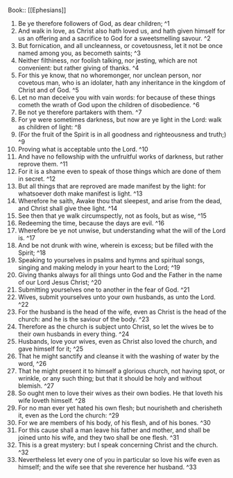  Book:: [[Ephesians]]
 1. Be ye therefore followers of God, as dear children; ^1
 2. And walk in love, as Christ also hath loved us, and hath given himself for us an offering and a sacrifice to God for a sweetsmelling savour. ^2
 3. But fornication, and all uncleanness, or covetousness, let it not be once named among you, as becometh saints; ^3
 4. Neither filthiness, nor foolish talking, nor jesting, which are not convenient: but rather giving of thanks. ^4
 5. For this ye know, that no whoremonger, nor unclean person, nor covetous man, who is an idolater, hath any inheritance in the kingdom of Christ and of God. ^5
 6. Let no man deceive you with vain words: for because of these things cometh the wrath of God upon the children of disobedience. ^6
 7. Be not ye therefore partakers with them. ^7
 8. For ye were sometimes darkness, but now are ye light in the Lord: walk as children of light: ^8
 9. (For the fruit of the Spirit is in all goodness and righteousness and truth;) ^9
 10. Proving what is acceptable unto the Lord. ^10
 11. And have no fellowship with the unfruitful works of darkness, but rather reprove them. ^11
 12. For it is a shame even to speak of those things which are done of them in secret. ^12
 13. But all things that are reproved are made manifest by the light: for whatsoever doth make manifest is light. ^13
 14. Wherefore he saith, Awake thou that sleepest, and arise from the dead, and Christ shall give thee light. ^14
 15. See then that ye walk circumspectly, not as fools, but as wise, ^15
 16. Redeeming the time, because the days are evil. ^16
 17. Wherefore be ye not unwise, but understanding what the will of the Lord is. ^17
 18. And be not drunk with wine, wherein is excess; but be filled with the Spirit; ^18
 19. Speaking to yourselves in psalms and hymns and spiritual songs, singing and making melody in your heart to the Lord; ^19
 20. Giving thanks always for all things unto God and the Father in the name of our Lord Jesus Christ; ^20
 21. Submitting yourselves one to another in the fear of God. ^21
 22. Wives, submit yourselves unto your own husbands, as unto the Lord. ^22
 23. For the husband is the head of the wife, even as Christ is the head of the church: and he is the saviour of the body. ^23
 24. Therefore as the church is subject unto Christ, so let the wives be to their own husbands in every thing. ^24
 25. Husbands, love your wives, even as Christ also loved the church, and gave himself for it; ^25
 26. That he might sanctify and cleanse it with the washing of water by the word, ^26
 27. That he might present it to himself a glorious church, not having spot, or wrinkle, or any such thing; but that it should be holy and without blemish. ^27
 28. So ought men to love their wives as their own bodies. He that loveth his wife loveth himself. ^28
 29. For no man ever yet hated his own flesh; but nourisheth and cherisheth it, even as the Lord the church: ^29
 30. For we are members of his body, of his flesh, and of his bones. ^30
 31. For this cause shall a man leave his father and mother, and shall be joined unto his wife, and they two shall be one flesh. ^31
 32. This is a great mystery: but I speak concerning Christ and the church. ^32
 33. Nevertheless let every one of you in particular so love his wife even as himself; and the wife see that she reverence her husband. ^33
